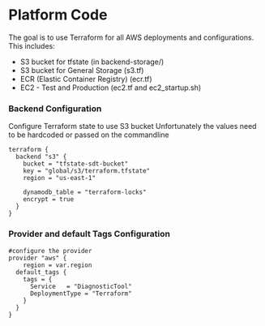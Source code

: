 # Platform Code

The goal is to use Terraform for all AWS deployments and configurations. This includes:
* S3 bucket for tfstate (in backend-storage/)
* S3 bucket for General Storage (s3.tf)
* ECR (Elastic Container Registry) (ecr.tf)
* EC2 - Test and Production (ec2.tf and ec2_startup.sh)

### Backend Configuration

Configure Terraform state to use S3 bucket
Unfortunately the values need to be hardcoded or passed on the commandline
```
terraform {
  backend "s3" {
    bucket = "tfstate-sdt-bucket"
    key = "global/s3/terraform.tfstate"
    region = "us-east-1"
  
    dynamodb_table = "terraform-locks"
    encrypt = true
  }
}
```
### Provider and default Tags Configuration
```
#configure the provider
provider "aws" {
    region = var.region
  default_tags {
    tags = {
      Service   = "DiagnosticTool"
      DeploymentType = "Terraform"
    }
  }
}
```
